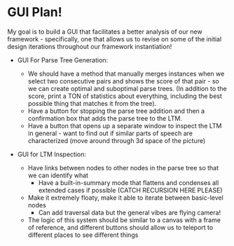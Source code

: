 # GUI Plan!

My goal is to build a GUI that facilitates a better analysis of our new framework - specifically, one that allows us to revise on some of the initial design iterations throughout our framework instantiation!
*   GUI For Parse Tree Generation:
    *   We should have a method that manually merges instances when we select two consecutive pairs and shows the score of that pair - so we can create optimal and suboptimal parse trees. (In addition to the score, print a TON of statistics about everything, including the best possible thing that matches it from the tree).
    *   Have a button for stopping the parse tree addition and then a confirmation box that adds the parse tree to the LTM.
    *   Have a button that opens up a separate window to inspect the LTM in general - want to find out if similar parts of speech are characterized (move around through 3d space of the picture)

*   GUI for LTM Inspection:
    *   Have links between nodes to other nodes in the parse tree so that we can identify what 
        *   Have a built-in-summary mode that flattens and condenses all extended cases if possible (CATCH RECURSION HERE PLEASE)
    *   Make it extremely floaty, make it able to iterate between basic-level nodes
        *   Can add traversal data but the general vibes are flying camera!
    *   The logic of this system should be similar to a canvas with a frame of reference, and different buttons should allow us to teleport to different places to see different things
